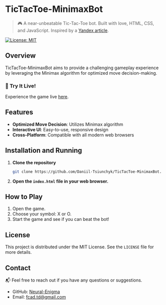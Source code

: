 # TicTacToe-MinimaxBot

> :video_game: A near-unbeatable Tic-Tac-Toe bot. Built with love, HTML, CSS, and JavaScript. Inspired by a [Yandex article](https://thecode.media/tic-tac-toe/?utm_source=vk&utm_medium=social&utm_campaign=post).

[![License: MIT](https://img.shields.io/badge/License-MIT-green.svg)](https://opensource.org/licenses/MIT)

## Overview

TicTacToe-MinimaxBot aims to provide a challenging gameplay experience by leveraging the Minimax algorithm for optimized move decision-making.

### :rocket: Try It Live! 

Experience the game live [here](https://Daniil-Tsiunchyk.github.io/TicTacToe-MinimaxBot/).

## Features

- **Optimized Move Decision**: Utilizes Minimax algorithm
- **Interactive UI**: Easy-to-use, responsive design
- **Cross-Platform**: Compatible with all modern web browsers

## Installation and Running

1. **Clone the repository**

    ```bash
    git clone https://github.com/Daniil-Tsiunchyk/TicTacToe-MinimaxBot.git
    ```

2. **Open the `index.html` file in your web browser.**

## How to Play

1. Open the game.
2. Choose your symbol: X or O.
3. Start the game and see if you can beat the bot!

## License

This project is distributed under the MIT License. See the `LICENSE` file for more details.

## Contact

:mailbox_with_mail: Feel free to reach out if you have any questions or suggestions.

- GitHub: [Neural-Enigma](https://github.com/Neural-Enigma)
- Email: fcad.td@gmail.com
